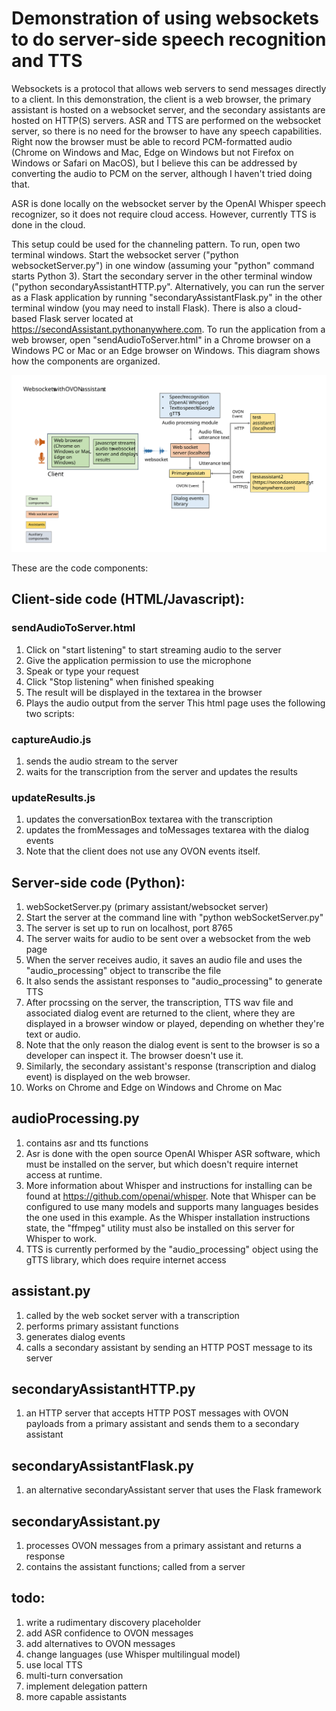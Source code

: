 # Demonstration of using websockets to do server-side speech recognition and TTS
Websockets is a protocol that allows web servers to send messages directly to a client.
In this demonstration, the client is a web browser, the primary assistant is hosted on a websocket server, and the secondary assistants are hosted on HTTP(S) servers.
ASR and TTS are performed on the websocket server, so there is no need for the browser to have any speech capabilities. Right now the browser must be able to record PCM-formatted audio (Chrome on Windows and Mac, Edge on Windows but not Firefox on Windows or Safari on MacOS), but I believe this can be addressed by converting the audio to PCM on the server, although I haven't tried doing that.

ASR is done locally on the websocket server by the OpenAI Whisper speech recognizer, so it does not require cloud access. 
However, currently TTS is done in the cloud.

This setup could be used for the channeling pattern.
To run, open two terminal windows. Start the websocket server ("python websocketServer.py") in one window (assuming your "python" command starts Python 3).
Start the secondary server in the other terminal window ("python secondaryAssistantHTTP.py". Alternatively, you can run the server as a Flask application by running "secondaryAssistantFlask.py" in the other terminal window (you may need to install Flask).
There is also a cloud-based Flask server located at https://secondAssistant.pythonanywhere.com.
To run the application from a web browser, open "sendAudioToServer.html" in a Chrome browser on a Windows PC or Mac or an Edge browser on Windows.
This diagram shows how the components are organized.

![system](./system.svg)

These are the code components:

## Client-side code (HTML/Javascript):
### sendAudioToServer.html
1. Click on "start listening" to start streaming audio to the server
1. Give the application permission to use the microphone
1. Speak or type your request
1. Click "Stop listening" when finished speaking
1. The result will be displayed in the textarea in the browser
1. Plays the audio output from the server
This html page uses the following two scripts:

### captureAudio.js
1. sends the audio stream to the server
1. waits for the transcription from the server and updates the results

### updateResults.js
1. updates the conversationBox textarea with the transcription
1. updates the fromMessages and toMessages textarea with the dialog events
1. Note that the client does not use any OVON events itself.


## Server-side code (Python):
1. webSocketServer.py (primary assistant/websocket server)
1. Start the server at the command line with "python webSocketServer.py"
1. The server is set up to run on localhost, port 8765
1. The server waits for audio to be sent over a websocket from the web page
1. When the server receives audio, it saves an audio file and uses the "audio_processing" object to transcribe the file
1. It also sends the assistant responses to "audio_processing" to generate TTS
1. After procssing on the server, the transcription, TTS wav file and associated dialog event are returned to the client, where they are displayed in a browser window or played, depending on whether they're text or audio. 
1. Note that the only reason the dialog event is sent to the browser is so a developer can inspect it. The browser doesn't use it.
1. Similarly, the secondary assistant's response (transcription and dialog event) is displayed on the web browser.
1. Works on Chrome and Edge on Windows and Chrome on Mac

## audioProcessing.py
1. contains asr and tts functions
1. Asr is done with the open source OpenAI Whisper ASR software, which must be installed on the server, but which doesn't require internet access at runtime.
1. More information about Whisper and instructions for installing can be found at https://github.com/openai/whisper. Note that Whisper can be configured to use many models and supports many languages besides the one used in this example. As the Whisper installation instructions state, the "ffmpeg" utility must also be installed on this server for Whisper to work.
1. TTS is currently performed by the "audio_processing" object using the gTTS library, which does require internet access

## assistant.py
1. called by the web socket server with a transcription
1. performs primary assistant functions
1. generates dialog events
1. calls a secondary assistant by sending an HTTP POST message to its server

## secondaryAssistantHTTP.py
1. an HTTP server that accepts HTTP POST messages with OVON payloads from a primary assistant and sends them to a secondary assistant

## secondaryAssistantFlask.py
1. an alternative secondaryAssistant server that uses the Flask framework

## secondaryAssistant.py
1. processes OVON messages from a primary assistant and returns a response
1. contains the assistant functions; called from a server

## todo:
1. write a rudimentary discovery placeholder
1. add ASR confidence to OVON messages
1. add alternatives to OVON messages
1. change languages (use Whisper multilingual model)
1. use local TTS
1. multi-turn conversation
1. implement delegation pattern
1. more capable assistants



